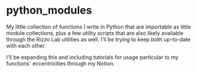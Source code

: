 # python_modules
My little collection of functions I write in Python that are importable as little module collections, plus a few utility scripts that are also likely available through the Rizzo Lab utilities as well. I'll be trying to keep both up-to-date with each other.

I'll be expanding this and including tutorials for usage particular to my functions' eccentricities through my Notion. 
